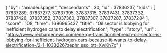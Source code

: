 {
  "by" : "amadeuspagel",
  "descendants" : 30,
  "id" : 37836237,
  "kids" : [ 37837289, 37837277, 37837395, 37837315, 37837431, 37837332, 37837426, 37837352, 37837360, 37837307, 37837287, 37837284 ],
  "score" : 108,
  "time" : 1696965437,
  "title" : "Oil sector is lobbying for inefficient hydrogen cars to delay electrification",
  "type" : "story",
  "url" : "https://www.rechargenews.com/energy-transition/liebreich-oil-sector-is-lobbying-for-inefficient-hydrogen-cars-because-it-wants-to-delay-electrification-/2-1-1033226?zephr_sso_ott=XwKh7x"
}
